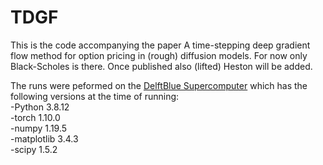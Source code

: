 # TDGF
This is the code accompanying the paper A time-stepping deep gradient flow method for option pricing in (rough) diffusion models.
For now only Black-Scholes is there. Once published also (lifted) Heston will be added.

The runs were peformed on the [DelftBlue Supercomputer](https://www.tudelft.nl/dhpc/ark:/44463/DelftBluePhase1) which has the following versions at the time of running: \
-Python 3.8.12 \
-torch 1.10.0 \
-numpy 1.19.5 \
-matplotlib 3.4.3 \
-scipy 1.5.2
